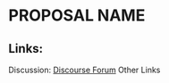 # PROPOSAL NAME

## Links:
Discussion: [Discourse Forum](https://forum.theodinproject.com/c/sprints)
Other Links

